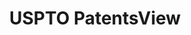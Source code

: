 ---
bigquery: https://console.cloud.google.com/bigquery?p=patents-public-data&d=patentsview&page=dataset
citation: Attribution should be given to PatentsView for use, distribution, or derivative
  works.
code: https://github.com/CSSIP-AIR/PatentsView-Code-Snippets/
contributors: USPTO
cost: None
description: 'PatentsView includes US patent data including raw data (summaries, applications,
  pregrant applications), disambugations of inventors and assignees, and inventor
  gender estimates.  Also foreign priority data, # of figures and sheets, and government
  interest statements.'
documentation: https://patentsview.org/query/builder-faqs
last_edit: 04/06/2022, 07:41:23
location: https://patentsview.org/
maintained_by: USPTO
record_creation_timestamp: 12/2/2020 17:20:46
schema_fields:
- lawyer_id
- disamb_inventor_id_20170307
- abstract
- county_fips
- assignee_id
- disamb_assignee_id_20190820
- level_three
- country_transformed
- f371_date
- disamb_inventor_id_20200331
- field_title
- name_last
- ipc_version_indicator
- disamb_inventor_id_20191231
- fname
- doctype
- rawassignee_id
- term_extension
- male
- disamb_assignee_id_20181127
- group
- deceased
- ipc_class
- rule_47
- date
- disamb_inventor_id_20190312
- _102_date
- level_two
- section
- num_sheets
- contract_award_number
- subclass
- classification_status
- disamb_assignee_id_20191008
- disamb_inventor_id_20180528
- role
- relkind
- designation
- section_id
- name_first
- county
- rel_id
- field_id
- subgroup
- type
- level_one
- classification_data_source
- term_grant
- subsection_id
- filename
- inventor_id
- category_id
- series_code
- citation_id
- sequence
- title
- state_fips
- kind
- main_group
- disamb_assignee_id_20200331
- f102_date
- length
- disamb_assignee_id_20200630
- term_disclaimer
- city
- category
- disamb_inventor_id_20170808
- longitude
- num
- rawinventor_id
- disamb_assignee_id_20191231
- disamb_inventor_id_20171226
- dependent
- subcategory_id
- withdrawn
- publication_number
- mainclass_id
- name
- disamb_inventor_id_20200929
- disclaimer_date
- attribution_status
- uuid
- lapse_of_patent
- state
- text
- sector_title
- latin_name
- disamb_inventor_id_20171003
- subgroup_id
- symbol_position
- disamb_assignee_id_20190312
- latlong
- classification_level
- application_id
- number
- num_claims
- subclass_id
- organization
- num_figures
- latitude
- location_id
- male_flag
- country
- lname
- rawlocation_id
- disamb_inventor_id_20201229
- applicant_type
- disamb_inventor_id_20200630
- exemplary
- doc_type
- group_id
- disamb_inventor_id_20181127
- disamb_inventor_id_20191008
- variety
- organization_id
- disamb_inventor_id_20190820
- reldocno
- gi_statement
- classification_value
- status
- id
- _371_date
- patent_id
- disamb_assignee_id_20200929
- action_date
shortname: patentsview
tags:
- disambiguation
- United States
- gender
terms_of_use: Creative Commons Attribution 4.0 International License.
timeframe: 1963-1999
title: USPTO PatentsView
uuid: cf1780b1-e265-4e49-8d1d-83b9cfe0fd9a
---